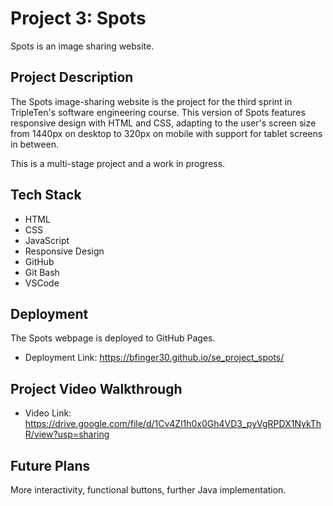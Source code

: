# Project 3: Spots

Spots is an image sharing website.

## Project Description

The Spots image-sharing website is the project for the third sprint in TripleTen's software engineering course. This version of Spots features responsive design with HTML and CSS, adapting to the user's screen size from 1440px on desktop to 320px on mobile with support for tablet screens in between.

This is a multi-stage project and a work in progress.

## Tech Stack

- HTML
- CSS
- JavaScript
- Responsive Design
- GitHub
- Git Bash
- VSCode

## Deployment

The Spots webpage is deployed to GitHub Pages.

- Deployment Link: https://bfinger30.github.io/se_project_spots/

## Project Video Walkthrough

- Video Link: https://drive.google.com/file/d/1Cv4Zl1h0x0Gh4VD3_pyVgRPDX1NykThR/view?usp=sharing

## Future Plans

More interactivity, functional buttons, further Java implementation.
